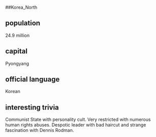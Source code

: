 ##Korea_North
## population
24.9 million

## capital
Pyongyang
 
## official language
Korean

## interesting trivia
Communist State with personality cult.
Very restricted with numerous human rights abuses.
Despotic leader with bad haircut and strange fascination with Dennis Rodman.


